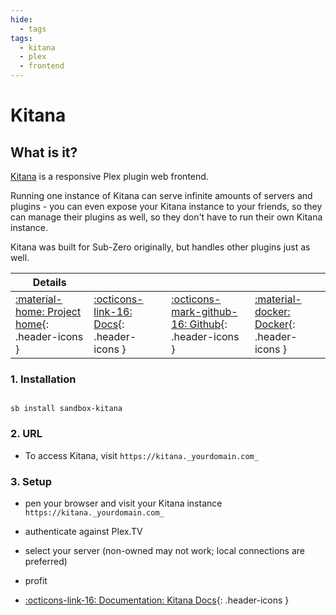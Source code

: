 ```yaml
---
hide:
  - tags
tags:
  - kitana
  - plex
  - frontend
---
```


# Kitana

## What is it?

[Kitana](https://github.com/pannal/Kitana) is a responsive Plex plugin web frontend.

Running one instance of Kitana can serve infinite amounts of servers and plugins - you can even expose your Kitana instance to your friends, so they can manage their plugins as well, so they don't have to run their own Kitana instance.

Kitana was built for Sub-Zero originally, but handles other plugins just as well.

| Details     |             |             |             |
|-------------|-------------|-------------|-------------|
| [:material-home: Project home](https://github.com/pannal/Kitana){: .header-icons } | [:octicons-link-16: Docs](https://github.com/pannal/Kitana){: .header-icons } | [:octicons-mark-github-16: Github](https://github.com/pannal/Kitana){: .header-icons } | [:material-docker: Docker](https://hub.docker.com/r/pannal/kitana){: .header-icons }|

### 1. Installation

``` shell

sb install sandbox-kitana

```

### 2. URL

- To access Kitana, visit `https://kitana._yourdomain.com_`

### 3. Setup

- pen your browser and visit your Kitana instance `https://kitana._yourdomain.com_`

- authenticate against Plex.TV

- select your server (non-owned may not work; local connections are preferred)

- profit

- [:octicons-link-16: Documentation: Kitana Docs](https://github.com/pannal/Kitana){: .header-icons }
